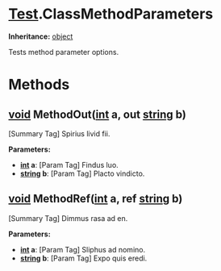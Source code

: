 # [Test](TableOfContents.Test.md).ClassMethodParameters

**Inheritance:** [object](https://docs.microsoft.com/en-us/dotnet/api/system.object)  

Tests method parameter options.  

# Methods

## [void](https://docs.microsoft.com/en-us/dotnet/api/system.void) MethodOut([int](https://docs.microsoft.com/en-us/dotnet/api/system.int32) a, out [string](https://docs.microsoft.com/en-us/dotnet/api/system.string) b)

[Summary Tag] Spirius livid fii.  

**Parameters:**  
* **[int](https://docs.microsoft.com/en-us/dotnet/api/system.int32) a**: [Param Tag] Findus luo.  
* **[string](https://docs.microsoft.com/en-us/dotnet/api/system.string) b**: [Param Tag] Placto vindicto.  

## [void](https://docs.microsoft.com/en-us/dotnet/api/system.void) MethodRef([int](https://docs.microsoft.com/en-us/dotnet/api/system.int32) a, ref [string](https://docs.microsoft.com/en-us/dotnet/api/system.string) b)

[Summary Tag] Dimmus rasa ad en.  

**Parameters:**  
* **[int](https://docs.microsoft.com/en-us/dotnet/api/system.int32) a**: [Param Tag] Sliphus ad nomino.  
* **[string](https://docs.microsoft.com/en-us/dotnet/api/system.string) b**: [Param Tag] Expo quis eredi.  

